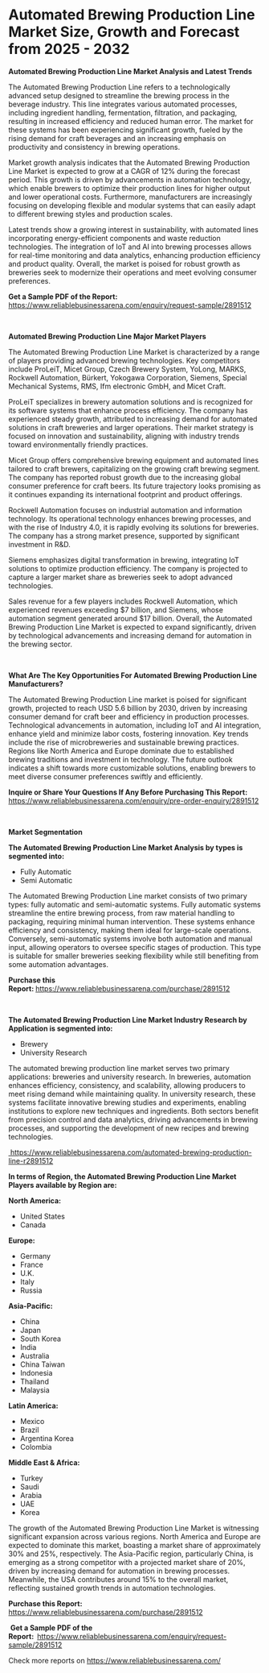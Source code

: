 <p><h1>Automated Brewing Production Line Market Size, Growth and Forecast from 2025 - 2032</h1></p><p><strong>Automated Brewing Production Line Market Analysis and Latest Trends</strong></p>
<p><p>The Automated Brewing Production Line refers to a technologically advanced setup designed to streamline the brewing process in the beverage industry. This line integrates various automated processes, including ingredient handling, fermentation, filtration, and packaging, resulting in increased efficiency and reduced human error. The market for these systems has been experiencing significant growth, fueled by the rising demand for craft beverages and an increasing emphasis on productivity and consistency in brewing operations.</p><p>Market growth analysis indicates that the Automated Brewing Production Line Market is expected to grow at a CAGR of 12% during the forecast period. This growth is driven by advancements in automation technology, which enable brewers to optimize their production lines for higher output and lower operational costs. Furthermore, manufacturers are increasingly focusing on developing flexible and modular systems that can easily adapt to different brewing styles and production scales. </p><p>Latest trends show a growing interest in sustainability, with automated lines incorporating energy-efficient components and waste reduction technologies. The integration of IoT and AI into brewing processes allows for real-time monitoring and data analytics, enhancing production efficiency and product quality. Overall, the market is poised for robust growth as breweries seek to modernize their operations and meet evolving consumer preferences.</p></p>
<p><strong>Get a Sample PDF of the Report:&nbsp;</strong> <a href="https://www.reliablebusinessarena.com/enquiry/request-sample/2891512?utm_campaign=2137&utm_medium=2&utm_source=Github&utm_content=ia&utm_term=14032025&utm_id=automated-brewing-production-line">https://www.reliablebusinessarena.com/enquiry/request-sample/2891512</a></p>
<p>&nbsp;</p>
<p><strong>Automated Brewing Production Line Major Market Players</strong></p>
<p><p>The Automated Brewing Production Line Market is characterized by a range of players providing advanced brewing technologies. Key competitors include ProLeiT, Micet Group, Czech Brewery System, YoLong, MARKS, Rockwell Automation, Bürkert, Yokogawa Corporation, Siemens, Special Mechanical Systems, RMS, Ifm electronic GmbH, and Micet Craft.</p><p>ProLeiT specializes in brewery automation solutions and is recognized for its software systems that enhance process efficiency. The company has experienced steady growth, attributed to increasing demand for automated solutions in craft breweries and larger operations. Their market strategy is focused on innovation and sustainability, aligning with industry trends toward environmentally friendly practices.</p><p>Micet Group offers comprehensive brewing equipment and automated lines tailored to craft brewers, capitalizing on the growing craft brewing segment. The company has reported robust growth due to the increasing global consumer preference for craft beers. Its future trajectory looks promising as it continues expanding its international footprint and product offerings.</p><p>Rockwell Automation focuses on industrial automation and information technology. Its operational technology enhances brewing processes, and with the rise of Industry 4.0, it is rapidly evolving its solutions for breweries. The company has a strong market presence, supported by significant investment in R&D.</p><p>Siemens emphasizes digital transformation in brewing, integrating IoT solutions to optimize production efficiency. The company is projected to capture a larger market share as breweries seek to adopt advanced technologies.</p><p>Sales revenue for a few players includes Rockwell Automation, which experienced revenues exceeding $7 billion, and Siemens, whose automation segment generated around $17 billion. Overall, the Automated Brewing Production Line Market is expected to expand significantly, driven by technological advancements and increasing demand for automation in the brewing sector.</p></p>
<p>&nbsp;</p>
<p><strong>What Are The Key Opportunities For Automated Brewing Production Line Manufacturers?</strong></p>
<p><p>The Automated Brewing Production Line market is poised for significant growth, projected to reach USD 5.6 billion by 2030, driven by increasing consumer demand for craft beer and efficiency in production processes. Technological advancements in automation, including IoT and AI integration, enhance yield and minimize labor costs, fostering innovation. Key trends include the rise of microbreweries and sustainable brewing practices. Regions like North America and Europe dominate due to established brewing traditions and investment in technology. The future outlook indicates a shift towards more customizable solutions, enabling brewers to meet diverse consumer preferences swiftly and efficiently.</p></p>
<p><strong>Inquire or Share Your Questions If Any Before Purchasing This Report:</strong> <a href="https://www.reliablebusinessarena.com/enquiry/pre-order-enquiry/2891512?utm_campaign=2137&utm_medium=2&utm_source=Github&utm_content=ia&utm_term=14032025&utm_id=automated-brewing-production-line">https://www.reliablebusinessarena.com/enquiry/pre-order-enquiry/2891512</a></p>
<p>&nbsp;</p>
<p><strong>Market Segmentation</strong></p>
<p><strong>The Automated Brewing Production Line Market Analysis by types is segmented into:</strong></p>
<p><ul><li>Fully Automatic</li><li>Semi Automatic</li></ul></p>
<p><p>The Automated Brewing Production Line market consists of two primary types: fully automatic and semi-automatic systems. Fully automatic systems streamline the entire brewing process, from raw material handling to packaging, requiring minimal human intervention. These systems enhance efficiency and consistency, making them ideal for large-scale operations. Conversely, semi-automatic systems involve both automation and manual input, allowing operators to oversee specific stages of production. This type is suitable for smaller breweries seeking flexibility while still benefiting from some automation advantages.</p></p>
<p><strong>Purchase this Report:&nbsp;</strong><a href="https://www.reliablebusinessarena.com/purchase/2891512?utm_campaign=2137&utm_medium=2&utm_source=Github&utm_content=ia&utm_term=14032025&utm_id=automated-brewing-production-line">https://www.reliablebusinessarena.com/purchase/2891512</a></p>
<p>&nbsp;</p>
<p><strong>The Automated Brewing Production Line Market Industry Research by Application is segmented into:</strong></p>
<p><ul><li>Brewery</li><li>University Research</li></ul></p>
<p><p>The automated brewing production line market serves two primary applications: breweries and university research. In breweries, automation enhances efficiency, consistency, and scalability, allowing producers to meet rising demand while maintaining quality. In university research, these systems facilitate innovative brewing studies and experiments, enabling institutions to explore new techniques and ingredients. Both sectors benefit from precision control and data analytics, driving advancements in brewing processes, and supporting the development of new recipes and brewing technologies.</p></p>
<p><a href="https://www.reliablebusinessarena.com/automated-brewing-production-line-r2891512?utm_campaign=2137&utm_medium=2&utm_source=Github&utm_content=ia&utm_term=14032025&utm_id=automated-brewing-production-line">&nbsp;https://www.reliablebusinessarena.com/automated-brewing-production-line-r2891512</a></p>
<p><strong>In terms of Region, the Automated Brewing Production Line Market Players available by Region are:</strong></p>
<p>
    <p> <strong> North America: </strong>
        <ul>
            <li>United States</li>
            <li>Canada</li>
        </ul>
        </p> 
    <p> <strong> Europe: </strong>
        <ul>
            <li>Germany</li>
            <li>France</li>
            <li>U.K.</li>
            <li>Italy</li>
            <li>Russia</li>
        </ul>
        </p> 
    <p> <strong> Asia-Pacific: </strong>
        <ul>
            <li>China</li>
            <li>Japan</li>
            <li>South Korea</li>
            <li>India</li>
            <li>Australia</li>
            <li>China Taiwan</li>
            <li>Indonesia</li>
            <li>Thailand</li>
            <li>Malaysia</li>
        </ul>
        </p> 
    <p> <strong> Latin America: </strong>
        <ul>
            <li>Mexico</li>
            <li>Brazil</li>
            <li>Argentina Korea</li>
            <li>Colombia</li>
        </ul>
        </p> 
    <p> <strong> Middle East & Africa: </strong>
        <ul>
            <li>Turkey</li>
            <li>Saudi</li>
            <li>Arabia</li>
            <li>UAE</li>
            <li>Korea</li>
        </ul>
    </p>
    </p>
<p><p>The growth of the Automated Brewing Production Line Market is witnessing significant expansion across various regions. North America and Europe are expected to dominate this market, boasting a market share of approximately 30% and 25%, respectively. The Asia-Pacific region, particularly China, is emerging as a strong competitor with a projected market share of 20%, driven by increasing demand for automation in brewing processes. Meanwhile, the USA contributes around 15% to the overall market, reflecting sustained growth trends in automation technologies.</p></p>
<p><strong>Purchase this Report: </strong><a href="https://www.reliablebusinessarena.com/purchase/2891512?utm_campaign=2137&utm_medium=2&utm_source=Github&utm_content=ia&utm_term=14032025&utm_id=automated-brewing-production-line">https://www.reliablebusinessarena.com/purchase/2891512</a></p>
<p>&nbsp;<strong>Get a Sample PDF of the Report:&nbsp;&nbsp;</strong><a href="https://www.reliablebusinessarena.com/enquiry/request-sample/2891512?utm_campaign=2137&utm_medium=2&utm_source=Github&utm_content=ia&utm_term=14032025&utm_id=automated-brewing-production-line">https://www.reliablebusinessarena.com/enquiry/request-sample/2891512</a></p>
<p><strong></strong></p>
<p>Check more reports on <a href="https://www.reliablebusinessarena.com/?utm_campaign=2137&utm_medium=2&utm_source=Github&utm_content=ia&utm_term=14032025&utm_id=automated-brewing-production-line">https://www.reliablebusinessarena.com/</a></p>